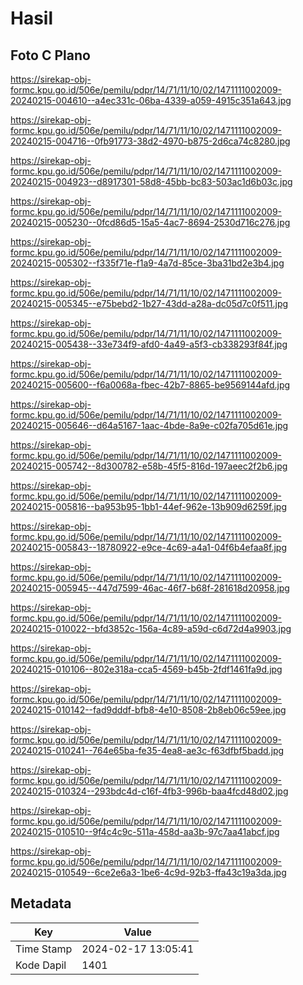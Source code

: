 # Hasil

## Foto C Plano

https://sirekap-obj-formc.kpu.go.id/506e/pemilu/pdpr/14/71/11/10/02/1471111002009-20240215-004610--a4ec331c-06ba-4339-a059-4915c351a643.jpg

https://sirekap-obj-formc.kpu.go.id/506e/pemilu/pdpr/14/71/11/10/02/1471111002009-20240215-004716--0fb91773-38d2-4970-b875-2d6ca74c8280.jpg

https://sirekap-obj-formc.kpu.go.id/506e/pemilu/pdpr/14/71/11/10/02/1471111002009-20240215-004923--d8917301-58d8-45bb-bc83-503ac1d6b03c.jpg

https://sirekap-obj-formc.kpu.go.id/506e/pemilu/pdpr/14/71/11/10/02/1471111002009-20240215-005230--0fcd86d5-15a5-4ac7-8694-2530d716c276.jpg

https://sirekap-obj-formc.kpu.go.id/506e/pemilu/pdpr/14/71/11/10/02/1471111002009-20240215-005302--f335f71e-f1a9-4a7d-85ce-3ba31bd2e3b4.jpg

https://sirekap-obj-formc.kpu.go.id/506e/pemilu/pdpr/14/71/11/10/02/1471111002009-20240215-005345--e75bebd2-1b27-43dd-a28a-dc05d7c0f511.jpg

https://sirekap-obj-formc.kpu.go.id/506e/pemilu/pdpr/14/71/11/10/02/1471111002009-20240215-005438--33e734f9-afd0-4a49-a5f3-cb338293f84f.jpg

https://sirekap-obj-formc.kpu.go.id/506e/pemilu/pdpr/14/71/11/10/02/1471111002009-20240215-005600--f6a0068a-fbec-42b7-8865-be9569144afd.jpg

https://sirekap-obj-formc.kpu.go.id/506e/pemilu/pdpr/14/71/11/10/02/1471111002009-20240215-005646--d64a5167-1aac-4bde-8a9e-c02fa705d61e.jpg

https://sirekap-obj-formc.kpu.go.id/506e/pemilu/pdpr/14/71/11/10/02/1471111002009-20240215-005742--8d300782-e58b-45f5-816d-197aeec2f2b6.jpg

https://sirekap-obj-formc.kpu.go.id/506e/pemilu/pdpr/14/71/11/10/02/1471111002009-20240215-005816--ba953b95-1bb1-44ef-962e-13b909d6259f.jpg

https://sirekap-obj-formc.kpu.go.id/506e/pemilu/pdpr/14/71/11/10/02/1471111002009-20240215-005843--18780922-e9ce-4c69-a4a1-04f6b4efaa8f.jpg

https://sirekap-obj-formc.kpu.go.id/506e/pemilu/pdpr/14/71/11/10/02/1471111002009-20240215-005945--447d7599-46ac-46f7-b68f-281618d20958.jpg

https://sirekap-obj-formc.kpu.go.id/506e/pemilu/pdpr/14/71/11/10/02/1471111002009-20240215-010022--bfd3852c-156a-4c89-a59d-c6d72d4a9903.jpg

https://sirekap-obj-formc.kpu.go.id/506e/pemilu/pdpr/14/71/11/10/02/1471111002009-20240215-010106--802e318a-cca5-4569-b45b-2fdf1461fa9d.jpg

https://sirekap-obj-formc.kpu.go.id/506e/pemilu/pdpr/14/71/11/10/02/1471111002009-20240215-010142--fad9dddf-bfb8-4e10-8508-2b8eb06c59ee.jpg

https://sirekap-obj-formc.kpu.go.id/506e/pemilu/pdpr/14/71/11/10/02/1471111002009-20240215-010241--764e65ba-fe35-4ea8-ae3c-f63dfbf5badd.jpg

https://sirekap-obj-formc.kpu.go.id/506e/pemilu/pdpr/14/71/11/10/02/1471111002009-20240215-010324--293bdc4d-c16f-4fb3-996b-baa4fcd48d02.jpg

https://sirekap-obj-formc.kpu.go.id/506e/pemilu/pdpr/14/71/11/10/02/1471111002009-20240215-010510--9f4c4c9c-511a-458d-aa3b-97c7aa41abcf.jpg

https://sirekap-obj-formc.kpu.go.id/506e/pemilu/pdpr/14/71/11/10/02/1471111002009-20240215-010549--6ce2e6a3-1be6-4c9d-92b3-ffa43c19a3da.jpg


## Metadata

| Key        | Value               |
| ---------- | ------------------- |
| Time Stamp | 2024-02-17 13:05:41 |
| Kode Dapil | 1401                |




